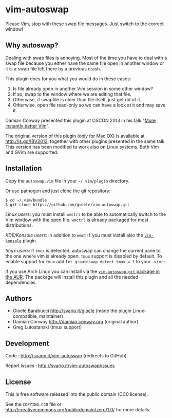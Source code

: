 vim-autoswap
============

Please Vim, stop with these swap file messages. Just switch to the correct window!


Why autoswap?
-------------

Dealing with swap files is annoying. Most of the time you have to deal with
a swap file because you either have the same file open in another
window or it is a swap file left there by a previous crash.

This plugin does for you what you would do in these cases:

1. Is file already open in another Vim session in some other window?
2. If so, swap to the window where we are editing that file.
3. Otherwise, if swapfile is older than file itself, just get rid of it.
4. Otherwise, open file read-only so we can have a look at it and may save it.

Damian Conway presented this plugin at OSCON 2013 in his talk
"[More instantly better Vim](http://programming.oreilly.com/2013/10/more-instantly-better-vim.html)".

The original version of this plugin (only for Mac OX) is available at <http://is.gd/IBV2013>,
together with other plugins presented in the same talk. This version has
been modified to work also on Linux systems. Both Vim and GVim are supported.


Installation
------------

Copy the `autoswap.vim` file in your `~/.vim/plugin` directory.

Or use pathogen and just clone the git repository:

    $ cd ~/.vim/bundle
    $ git clone https://github.com/gioele/vim-autoswap.git

*Linux users*: you must install `wmctrl` to be able to automatically
switch to the Vim window with the open file.
`wmctrl` is already packaged for most distributions.

*KDE/Konsole users*: in addition to `wmctrl` you must install also
the [`vim-konsole`](https://github.com/gergap/vim-konsole) plugin.

*tmux users*: if `tmux` is detected, autoswap can change the current
pane to the one where vim is already open. `tmux` support is disabled
by default. To enable support for `tmux` add
`let g:autoswap_detect_tmux = 1` to your `.vimrc`.

If you use Arch Linux you can install via the [`vim-autoswap-git`
package in the AUR](https://aur.archlinux.org/packages/vim-autoswap-git/).
The package will install this plugin and all the needed dependencies.


Authors
-------

* Gioele Barabucci <http://svario.it/gioele> (made the plugin Linux-compatible, maintainer)
* Damian Conway <http://damian.conway.org> (original author)
* Greg Lutostanski (tmux support)


Development
-----------

Code
: <http://svario.it/vim-autoswap> (redirects to GitHub)

Report issues
: <http://svario.it/vim-autoswap/issues>


License
-------

This is free software released into the public domain (CC0 license).

See the `COPYING.CC0` file or <http://creativecommons.org/publicdomain/zero/1.0/>
for more details.
